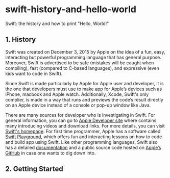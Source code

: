 # swift-history-and-hello-world
Swift: the history and how to print "Hello, World!"

## 1. History

Swift was created on December 3, 2015 by Apple on the idea of a fun, easy, interacting but powerful programming language that has general purpose. Moreover, Swift is advertised to be safe (mistakes will be caught when compiling), fast (compared to C-based languages), and expressive (even kids want to code in Swift). 

Since Swift is made particularly by Apple for Apple user and developer, it is the one that developers must use to make app for Apple’s devices such as iPhone, macbook and Apple watch. Additionally, Xcode, Swift's only complier, is made in a way that runs and previews the code’s result directly on an Apple device instead of a console or pop-up window like Java.

There are many sources for developer who is investigating in Swift. For general information, you can go to [Apple Developer site](https://developer.apple.com/swift/) where contains many introducing videos and download links. For more details, you can visit [Swift's homepage](https://www.swift.org). For first time programmer, Apple has a software called [Swift Playground](https://developer.apple.com/swift-playgrounds/), which offers fun and interacting lessons on how to code and build app using Swift. Like other programming languages, Swift also has a detailed [documentation](https://docs.swift.org/swift-book/) and a public source code hosted on [Apple’s GitHub](https://github.com/apple) in case one wants to dig down into.


## 2. Getting Started
